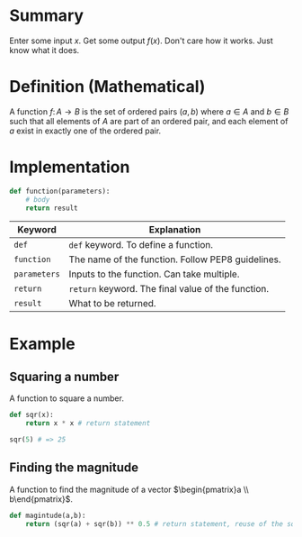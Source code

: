 # Summary
Enter some input $x$. Get some output $f(x)$.
Don't care how it works. Just know what it does.
# Definition (Mathematical)
A function $f \colon A \to B$ is the set of ordered pairs $(a,b)$ where $a \in A$ and $b \in B$ such that all elements of $A$ are part of an ordered pair, and each element of $a$ exist in exactly one of the ordered pair.
# Implementation
```python
def function(parameters):
	# body
	return result
```

| Keyword      | Explanation                                        |
| ------------ | -------------------------------------------------- |
| `def`        | `def` keyword. To define a function.               |
| `function`   | The name of the function. Follow PEP8 guidelines.  |
| `parameters` | Inputs to the function. Can take multiple.         |
| `return`     | `return` keyword. The final value of the function. |
| `result`     | What to be returned.                                                   |
# Example
## Squaring a number
A function to square a number.
```python
def sqr(x):
	return x * x # return statement

sqr(5) # => 25
```
## Finding the magnitude
A function to find the magnitude of a vector $\begin{pmatrix}a \\ b\end{pmatrix}$.
```python
def magintude(a,b):
	return (sqr(a) + sqr(b)) ** 0.5 # return statement, reuse of the sqr(r) function.
```
